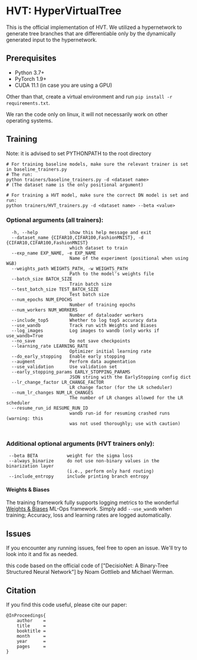 # HVT: HyperVirtualTree
This is the official implementation of HVT. We utilized a hypernetwork to generate tree 
branches that are differentiable only by the dynamically generated input to the hypernetwork.


## Prerequisites
- Python 3.7+
- PyTorch 1.9+
- CUDA 11.1 (in case you are using a GPU)

Other than that, create a virtual environment and run `pip install -r requirements.txt`.

We ran the code only on linux, it will not necessarily work on other operating systems.

## Training
Note: it is advised to set PYTHONPATH to the root directory
```
# For training baseline models, make sure the relevant trainer is set in baseline_trainers.py
# The run: 
python trainers/baseline_trainers.py -d <dataset name>
# (The dataset name is the only positional argument)

# For training a HVT model, make sure the correct DN model is set and run: 
python trainers/HVT_trainers.py -d <dataset name> --beta <value>
```
### Optional arguments (all trainers):
```
  -h, --help            show this help message and exit
  --dataset_name {CIFAR10,CIFAR100,FashionMNIST}, -d {CIFAR10,CIFAR100,FashionMNIST}
                        which dataset to train
  --exp_name EXP_NAME, -e EXP_NAME
                        Name of the experiment (positional when using W&B)
  --weights_path WEIGHTS_PATH, -w WEIGHTS_PATH
                        Path to the model's weights file
  --batch_size BATCH_SIZE
                        Train batch size
  --test_batch_size TEST_BATCH_SIZE
                        Test batch size
  --num_epochs NUM_EPOCHS
                        Number of training epochs
  --num_workers NUM_WORKERS
                        Number of dataloader workers
  --include_top5        Whether to log top5 accuracy data
  --use_wandb           Track run with Weights and Biases
  --log_images          Log images to wandb (only works if use_wandb=True
  --no_save             Do not save checkpoints
  --learning_rate LEARNING_RATE
                        Optimizer initial learning rate
  --do_early_stopping   Enable early stopping
  --augment             Perform data augmentation
  --use_validation      Use validation set
  --early_stopping_params EARLY_STOPPING_PARAMS
                        JSON string with the EarlyStopping config dict
  --lr_change_factor LR_CHANGE_FACTOR
                        LR change factor (for the LR scheduler)
  --num_lr_changes NUM_LR_CHANGES
                        The number of LR changes allowed for the LR scheduler
  --resume_run_id RESUME_RUN_ID
                        wandb run-id for resuming crashed runs (warning: this
                        was not used thoroughly; use with caution)
  
```
### Additional optional arguments (HVT trainers only):
```
 --beta BETA           weight for the sigma loss
 --always_binarize     do not use non-binary values in the binarization layer
                       (i.e., perform only hard routing)
 --include_entropy     include printing branch entropy
```
#### Weights & Biases
The training framework fully supports logging metrics to the wonderful [Weights & Biases](www.wandb.ai) ML-Ops framework. Simply add `--use_wandb` when training; 
Accuracy, loss and learning rates are logged automatically.
## Issues
If you encounter any running issues, feel free to open an issue. We'll try to look into it and fix as needed.

this code based on the official code of ["DecisioNet: A Binary-Tree Structured Neural Network"] by Noam Gottlieb and Michael Werman.

## Citation
If you find this code useful, please cite our paper:
```
@InProceedings{
    author    = 
    title     = 
    booktitle = 
    month     = 
    year      = 
    pages     = 
}
